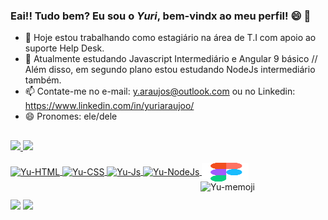### Eai!! Tudo bem? Eu sou o _Yuri_, bem-vindx ao meu perfil! 😄 👋

- 🔭 Hoje estou trabalhando como estagiário na área de T.I com apoio ao suporte Help Desk.
- 🌱 Atualmente estudando Javascript Intermediário e Angular 9 básico // Além disso, em segundo plano estou estudando NodeJs intermediário também.
- 📫 Contate-me no e-mail: y.araujos@outlook.com ou no Linkedin: https://www.linkedin.com/in/yuriaraujoo/
- 😄 Pronomes: ele/dele
##
 <div>
  <a href="https://github.com/yu-araujos">
  <img height="180em" src="https://github-readme-stats.vercel.app/api?username=yu-araujos&theme=tokyonight&show_icons=true"/>
  <img height="180em" src="https://github-readme-stats.vercel.app/api/top-langs/?username=yu-araujos&layout=compact&langs_count=7&theme=tokyonight"/>
</div>
  
 <div style="display: inline_block"><br>
    <img align="center" alt="Yu-HTML" height="30" width="75" src="https://img.shields.io/badge/HTML5-E34F26?style=for-the-badge&logo=html5&logoColor=white">
  <img align="center" alt="Yu-CSS" height="30" width="75" src="https://img.shields.io/badge/CSS3-1572B6?style=for-the-badge&logo=css3&logoColor=white">
  <img align="center" alt="Yu-Js" height="30" width="110" src="https://img.shields.io/badge/JavaScript-F7DF1E?style=for-the-badge&logo=javascript&logoColor=black">
 <img align="center" alt="Yu-NodeJs" height="30" width="110" src="https://img.shields.io/badge/Node.js-43853D?style=for-the-badge&logo=node.js&logoColor=white">
    <img align="center" alt="Yu-Figma" height="30" width="75" src="https://raw.githubusercontent.com/devicons/devicon/master/icons/figma/figma-original.svg">
   <img align="right" alt="Yu-memoji"  height="200" width="200" src="https://cdn.discordapp.com/attachments/809938107889352787/871908595472678922/memoji.webp">
</div>

   ##
   <div>
   <a href = "mailto:y.araujos@outlook.com"><img src="https://img.shields.io/badge/Microsoft_Outlook-0078D4?style=for-the-badge&logo=microsoft-outlook&logoColor=white" target="_blank"></a>
    <a href="https://www.linkedin.com/in/yuriaraujoo/" target="_blank"><img src="https://img.shields.io/badge/-LinkedIn-%230077B5?style=for-the-badge&logo=linkedin&logoColor=white" target="_blank"></a> 
   </div>
 
   
